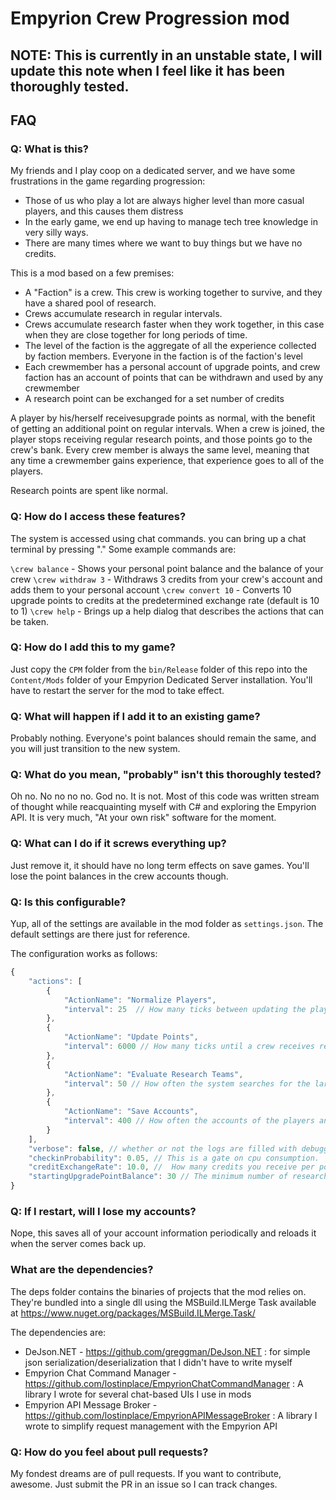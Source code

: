 ﻿# Empyrion Crew Progression mod

## NOTE:  This is currently in an unstable state, I will update this note when I feel like it has been thoroughly tested.

## FAQ

### Q:  What is this?

My friends and I play coop on a dedicated server, and we have some frustrations in the game regarding progression:
- Those of us who play a lot are always higher level than more casual players, and this causes them distress
- In the early game, we end up having to manage tech tree knowledge in very silly ways.
- There are many times where we want to buy things but we have no credits.

This is a mod based on a few premises:
- A "Faction" is a crew.  This crew is working together to survive, and they have a shared pool of research.
- Crews accumulate research in regular intervals.
- Crews accumulate research faster when they work together, in this case when they are close together for long periods of time.
- The level of the faction is the aggregate of all the experience collected by faction members.  Everyone in the faction is of the faction's level
- Each crewmember has a personal account of upgrade points, and crew faction has an account of points that can be withdrawn and used by any crewmember
- A research point can be exchanged for a set number of credits

A player by his/herself receivesupgrade points as normal, with the benefit of getting an additional point on regular intervals.  When a crew is joined, the player stops receiving regular research points, and those points go to the crew's bank.  Every crew member is always the same level, meaning that any time a crewmember gains experience, that experience goes to all of the players.

Research points are spent like normal.

### Q:  How do I access these features?

The system is accessed using chat commands.  you can bring up a chat terminal by pressing "."  Some example commands are:

`\crew balance`    - Shows your personal point balance and the balance of your crew
`\crew withdraw 3` - Withdraws 3 credits from your crew's account and adds them to your personal account
`\crew convert 10` - Converts 10 upgrade points to credits at the predetermined exchange rate (default is 10 to 1)
`\crew help`       - Brings up a help dialog that describes the actions that can be taken.

### Q:  How do I add this to my game?

Just copy the `CPM` folder from the `bin/Release` folder of this repo into the `Content/Mods` folder of your Empyrion Dedicated Server installation.  You'll have to restart the server for the mod to take effect.

### Q:  What will happen if I add it to an existing game?

Probably nothing.  Everyone's point balances should remain the same, and you will just transition to the new system.

### Q:  What do you mean, "probably" isn't this thoroughly tested?

Oh no. No no no no.  God no.  It is not.  Most of this code was written stream of thought while reacquainting myself with C# and exploring the Empyrion API.  It is very much, "At your own risk" software for the moment.

### Q:  What can I do if it screws everything up?

Just remove it, it should have no long term effects on save games.  You'll lose the point balances in the crew accounts though.

### Q:  Is this configurable?

Yup, all of the settings are available in the mod folder as `settings.json`.  The default settings are there just for reference.

The configuration works as follows:

```javascript
{
	"actions": [
		{
			"ActionName": "Normalize Players", 
			"interval": 25  // How many ticks between updating the players point and experience counts
		},
		{
			"ActionName": "Update Points",
			"interval": 6000 // How many ticks until a crew receives research points
		},
		{
			"ActionName": "Evaluate Research Teams",
			"interval": 50 // How often the system searches for the largest small cooperative in a crew
		},
		{
			"ActionName": "Save Accounts",
			"interval": 400 // How often the accounts of the players and crews are saved to disk (in case the server crashes)
		}
	],
	"verbose": false, // whether or not the logs are filled with debugging information
	"checkinProbability": 0.05, // This is a gate on cpu consumption.  the higher this is, the more even the intervals are, but the higher the consumption.
	"creditExchangeRate": 10.0, //  How many credits you receive per point when converting
	"startingUpgradePointBalance": 30 // The minimum number of research points that a player's account starts with
}
```

### Q:  If I restart, will I lose my accounts?

Nope, this saves all of your account information periodically and reloads it when the server comes back up.

### What are the dependencies?

The deps folder contains the binaries of projects that the mod relies on.  They're bundled into a single dll using the MSBuild.ILMerge Task available at https://www.nuget.org/packages/MSBuild.ILMerge.Task/

The dependencies are:
- DeJson.NET - https://github.com/greggman/DeJson.NET :  for simple json serialization/deserialization that I didn't have to write myself
- Empyrion Chat Command Manager - https://github.com/lostinplace/EmpyrionChatCommandManager : A library I wrote for several chat-based UIs I use in mods
- Empyrion API Message Broker - https://github.com/lostinplace/EmpyrionAPIMessageBroker : A library I wrote to simplify request management with the Empyrion API

### Q: How do you feel about pull requests?

My fondest dreams are of pull requests. If you want to contribute, awesome. Just submit the PR in an issue so I can track changes.

